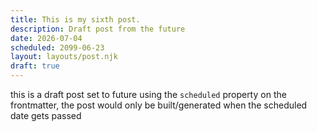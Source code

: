 ```yaml
---
title: This is my sixth post.
description: Draft post from the future
date: 2026-07-04
scheduled: 2099-06-23
layout: layouts/post.njk
draft: true
---
```


this is a draft post set to future using the ``` scheduled ``` property on the frontmatter, the post would only be built/generated when the scheduled date gets passed
